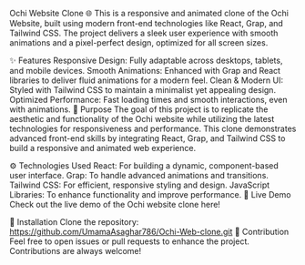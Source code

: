 Ochi Website Clone 🌐
This is a responsive and animated clone of the Ochi Website, built using modern front-end technologies like React, Grap, and Tailwind CSS. The project delivers a sleek user experience with smooth animations and a pixel-perfect design, optimized for all screen sizes.

✨ Features
Responsive Design: Fully adaptable across desktops, tablets, and mobile devices.
Smooth Animations: Enhanced with Grap and React libraries to deliver fluid animations for a modern feel.
Clean & Modern UI: Styled with Tailwind CSS to maintain a minimalist yet appealing design.
Optimized Performance: Fast loading times and smooth interactions, even with animations.
🎯 Purpose
The goal of this project is to replicate the aesthetic and functionality of the Ochi website while utilizing the latest technologies for responsiveness and performance. This clone demonstrates advanced front-end skills by integrating React, Grap, and Tailwind CSS to build a responsive and animated web experience.

⚙️ Technologies Used
React: For building a dynamic, component-based user interface.
Grap: To handle advanced animations and transitions.
Tailwind CSS: For efficient, responsive styling and design.
JavaScript Libraries: To enhance functionality and improve performance.
🚀 Live Demo
Check out the live demo of the Ochi website clone here!

📂 Installation
Clone the repository:
https://github.com/UmamaAsaghar786/Ochi-Web-clone.git
🙌 Contribution
Feel free to open issues or pull requests to enhance the project. Contributions are always welcome!

